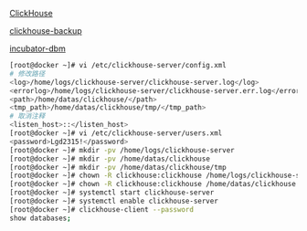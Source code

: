 [ClickHouse](https://github.com/ClickHouse/ClickHouse) 

[clickhouse-backup](https://github.com/Altinity/clickhouse-backup) 

[incubator-dbm](https://github.com/inkeio/dbm) 

```bash
[root@docker ~]# vi /etc/clickhouse-server/config.xml
# 修改路径
<log>/home/logs/clickhouse-server/clickhouse-server.log</log>
<errorlog>/home/logs/clickhouse-server/clickhouse-server.err.log</errorlog>
<path>/home/datas/clickhouse/</path>
<tmp_path>/home/datas/clickhouse/tmp/</tmp_path>
# 取消注释
<listen_host>::</listen_host>
[root@docker ~]# vi /etc/clickhouse-server/users.xml
<password>Lgd2315!</password>
[root@docker ~]# mkdir -pv /home/logs/clickhouse-server
[root@docker ~]# mkdir -pv /home/datas/clickhouse
[root@docker ~]# mkdir -pv /home/datas/clickhouse/tmp
[root@docker ~]# chown -R clickhouse:clickhouse /home/logs/clickhouse-server
[root@docker ~]# chown -R clickhouse:clickhouse /home/datas/clickhouse
[root@docker ~]# systemctl start clickhouse-server
[root@docker ~]# systemctl enable clickhouse-server
[root@docker ~]# clickhouse-client --password
show databases;
```
